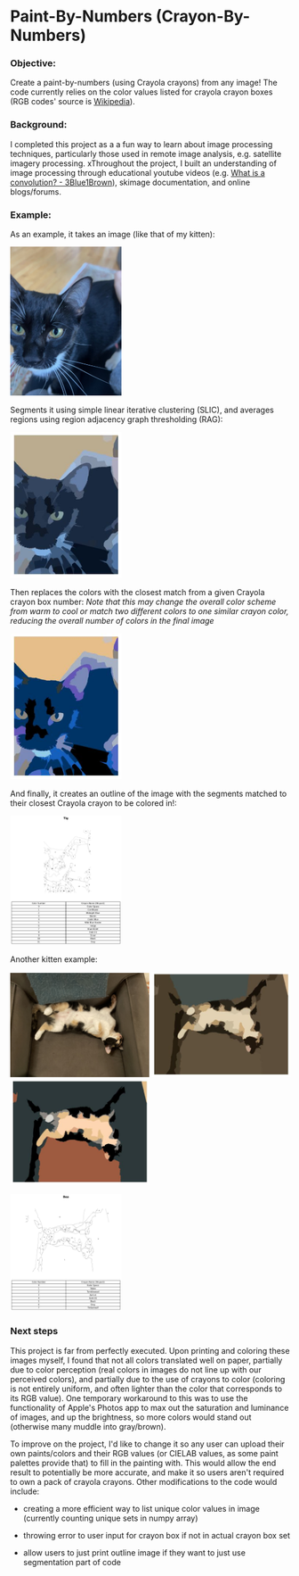 # Paint-By-Numbers (Crayon-By-Numbers)

### Objective: 
Create a paint-by-numbers (using Crayola crayons) from any image! The code currently relies on the color values listed for crayola crayon boxes (RGB codes' source is [Wikipedia](https://en.wikipedia.org/wiki/List_of_Crayola_crayon_colors)).


### Background:
I completed this project as a a fun way to learn about image processing techniques, particularly those used in remote image analysis, e.g. satellite imagery processing. xThroughout the project, I built an understanding of image processing through educational youtube videos (e.g. [What is a convolution? - 3Blue1Brown](https://www.youtube.com/watch?v=KuXjwB4LzSA&pp=ygUQaW1hZ2UgcHJvY2Vzc2luZw%3D%3D)), skimage documentation, and online blogs/forums. 


### Example:
As an example, it takes an image (like that of my kitten): 
<p align="left">
  <img src="https://github.com/ellamarrero/pbn_project/blob/main/data/tig.jpeg" alt="Tig (Original Image)"width="200"/>
</p>

Segments it using simple linear iterative clustering (SLIC), and averages regions using region adjacency graph thresholding (RAG):
<p align="left">
  <img src="https://github.com/ellamarrero/pbn_project/blob/main/output/Tig_pre_crayon.jpeg" alt="Tig (Processed Image)" width="200"/>
</p>


Then replaces the colors with the closest match from a given Crayola crayon box number:
  *Note that this may change the overall color scheme from warm to cool or match two different colors to one similar crayon color, reducing the overall number of colors in the final image*
<p align="left">
  <img src="https://github.com/ellamarrero/pbn_project/blob/main/output/tig_result.jpeg" alt="Tig (Crayon PBN Image)" width="200"/>
</p>


And finally, it creates an outline of the image with the segments matched to their closest Crayola crayon to be colored in!: 
<p align="left">
  <img src="https://github.com/ellamarrero/pbn_project/blob/main/output/tig.jpeg" alt="Tig (Crayon PBN Image)" width="200"/>
</p>

Another kitten example: 
<p align="left">
    <img src="https://github.com/ellamarrero/pbn_project/blob/main/data/bea.jpeg" alt="Bea (Original Image)" width="250"/>
    <img src="https://github.com/ellamarrero/pbn_project/blob/main/output/Bea_pre_crayon.jpeg" alt="Bea (Segmented Image)" width="250"/>
    <img src="https://github.com/ellamarrero/pbn_project/blob/main/output/Bea_result.jpeg" alt="Bea (Crayon PBN Image)" width="250"/>
</p>

<p align="left">
    <img src="https://github.com/ellamarrero/pbn_project/blob/main/output/bea.jpeg" alt="Bea ( PBN Image)" width="200"/>
</p>

### Next steps
This project is far from perfectly executed. Upon printing and coloring these images myself, I found that not all colors translated well on paper, partially due to color perception (real colors in images do not line up with our perceived colors), and partially due to the use of crayons to color (coloring is not entirely uniform, and often lighter than the color that corresponds to its RGB value). One temporary workaround to this was to use the functionality of Apple's Photos app to max out the saturation and luminance of images, and up the brightness, so more colors would stand out (otherwise many muddle into gray/brown). 

To improve on the project, I'd like to change it so any user can upload their own paints/colors and their RGB values (or CIELAB values, as some paint palettes provide that) to fill in the painting with. This would allow the end result to potentially be more accurate, and make it so users aren't required to own a pack of crayola crayons. Other modifications to the code would include:

  * creating a more efficient way to list unique color values in image (currently counting unique sets in numpy array)

  * throwing error to user input for crayon box if not in actual crayon box set

  * allow users to just print outline image if they want to just use segmentation part of code